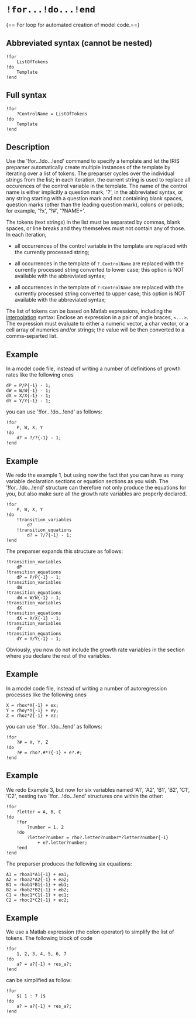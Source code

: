 # `!for...!do...!end`

{== For loop for automated creation of model code.==}

## Abbreviated syntax (cannot be nested)

    !for
        ListOfTokens
    !do
        Template
    !end

## Full syntax

    !for
        ?ControlName = ListOfTokens
    !do
        Template
    !end

## Description

Use the '!for...!do...!end' command to specify a template and let the
IRIS preparser automatically create multiple instances of the template by
iterating over a list of tokens. The preparser cycles over the individual
strings from the list; in each iteration, the current string is used to
replace all occurences of the control variable in the template. The name
of the control name is either implicitly a question mark, '?', in the
abbreviated syntax, or any string starting with a question mark and not
containing blank spaces, question marks (other than the leading question
mark), colons or periods; for example, '?x', '?#', '?NAME+'.

The tokens (text strings) in the list must be separated by commas, blank
spaces, or line breaks and they themselves must not contain any of those.
In each iteration,

* all occurrences of the control variable in the template are replaced
with the currently processed string;

* all occurrences in the template of `?.ControlName`  are
replaced with the currently processed string converted to lower case;
this option is NOT available with the abbreviated syntax;

* all occurrences in the template of `?:ControlName`  are
replaced with the currently processed string converted to upper case;
this option is NOT available with the abbreviated syntax;

The list of tokens can be based on Matlab expressions, including the
[interpolation](irislang/interp) syntax: Enclose an
expression in a pair of angle braces, `<...>`. The expression must
evaluate to either a numeric vector, a char vector, or a cell array of
numerics and/or strings; the value will be then converted to a
comma-separted list.

## Example

In a model code file, instead of writing a number of definitions of
growth rates like the following ones

    dP = P/P{-1} - 1;
    dW = W/W{-1} - 1;
    dX = X/X{-1} - 1;
    dY = Y/Y{-1} - 1;

you can use '!for...!do...!end' as follows:

    !for
        P, W, X, Y
    !do
        d? = ?/?{-1} - 1;
    !end

## Example

We redo the example 1, but using now the fact that you can have as many
variable declaration sections or equation sections as you wish. The
'!for...!do...!end' structure can therefore not only produce the
equations for you, but also make sure all the growth rate variables are
properly declared.

    !for
        P, W, X, Y
    !do
        !transition_variables
            d?
        !transition_equations
            d? = ?/?{-1} - 1;
    !end

The preparser expands this structure as follows:

    !transition_variables
        dP
    !transition_equations
        dP = P/P{-1} - 1;
    !transition_variables
        dW
    !transition_equations
        dW = W/W{-1} - 1;
    !transition_variables
        dX
    !transition_equations
        dX = X/X{-1} - 1;
    !transition_variables
        dY
    !transition_equations
        dY = Y/Y{-1} - 1;

Obviously, you now do not include the growth rate variables in the
section where you declare the rest of the variables.

## Example 

In a model code file, instead of writing a number of autoregression 
processes like the following ones

    X = rhox*X{-1} + ex;
    Y = rhoy*Y{-1} + ey;
    Z = rhoz*Z{-1} + ez;

you can use '!for...!do...!end' as follows:

    !for
        ?# = X, Y, Z
    !do
        ?# = rho?.#*?{-1} + e?.#;
    !end

## Example

We redo Example 3, but now for six variables named 'A1', 'A2', 'B1',
'B2', 'C1', 'C2', nesting two '!for...!do...!end' structures one within
the other:

    !for
        ?letter = A, B, C
    !do
        !for
            ?number = 1, 2
        !do
            ?letter?number = rho?.letter?number*?letter?number{-1}
                + e?.letter?number;
        !end
    !end

The preparser produces the following six equations:

    A1 = rhoa1*A1{-1} + ea1;
    A2 = rhoa2*A2{-1} + ea2;
    B1 = rhob1*B1{-1} + eb1;
    B2 = rhob2*B2{-1} + eb2;
    C1 = rhoc1*C1{-1} + ec1;
    C2 = rhoc2*C2{-1} + ec2;

## Example

We use a Matlab expression (the colon operator) to simplify the list of
tokens. The following block of code

    !for
        1, 2, 3, 4, 5, 6, 7
    !do
        a? = a?{-1} + res_a?;
    !end

can be simplified as follow:

    !for
        $[ 1 : 7 ]$
    !do
        a? = a?{-1} + res_a?;
    !end




